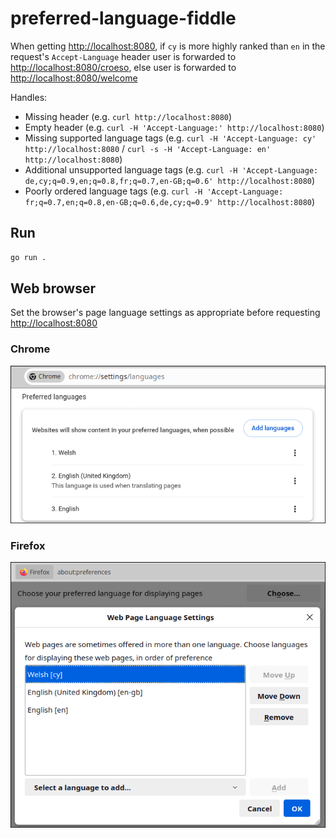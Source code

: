# preferred-language-fiddle

When getting [http://localhost:8080](http://localhost:8080), if ```cy``` is more highly ranked than ```en``` in the request's ```Accept-Language``` header user is forwarded to [http://localhost:8080/croeso](http://localhost:8080/croeso), else user is forwarded to [http://localhost:8080/welcome](http://localhost:8080/welcome)

Handles:

* Missing header (e.g. ```curl http://localhost:8080```)
* Empty header (e.g. ```curl -H 'Accept-Language:' http://localhost:8080```)
* Missing supported language tags (e.g. ```curl -H 'Accept-Language: cy' http://localhost:8080``` / ```curl -s -H 'Accept-Language: en' http://localhost:8080```)
* Additional unsupported language tags (e.g. ```curl -H 'Accept-Language: de,cy;q=0.9,en;q=0.8,fr;q=0.7,en-GB;q=0.6' http://localhost:8080```)
* Poorly ordered language tags (e.g. ```curl -H 'Accept-Language: fr;q=0.7,en;q=0.8,en-GB;q=0.6,de,cy;q=0.9' http://localhost:8080```)

## Run

```bash
go run .
```

## Web browser

Set the browser's page language settings as appropriate before requesting [http://localhost:8080](http://localhost:8080)

### Chrome

![chrome.png](chrome.png)

### Firefox

![firefox.png](firefox.png)
